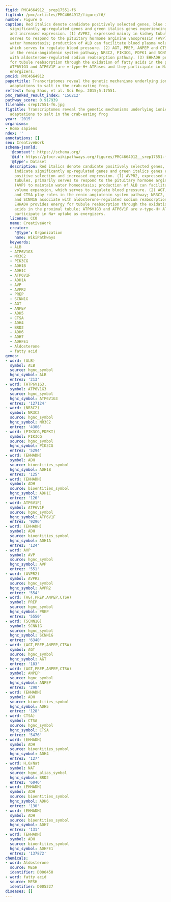 ```yaml
---
figid: PMC4664912__srep17551-f6
figlink: /pmc/articles/PMC4664912/figure/f6/
number: Figure 6
caption: Red italics denote candidate positively selected genes, blue italics indicate
  significantly up-regulated genes and green italics genes experiencing positive selection
  and increased expression. (1) AVPR2, expressed mainly in kidney tubules, primarily
  serves to respond to the pituitary hormone arginine vasopressin (AVP) to maintain
  water homeostasis; production of ALB can facilitate blood plasma volume expansion,
  which serves to regulate blood pressure. (2) AGT, PREP, ANPEP and CTSA play roles
  in the renin-angiotenin system pathway; NR3C2, PIK3CG, PDPK1 and SCNN1G associate
  with aldosterone-regulated sodium reabsorption pathway. (3) EHHADH provides energy
  for tubule reabsorption through the oxidation of fatty acids in the proximal tubule;
  ATP6V1G3 and ATP6V1F are v-type-H+ ATPases and they participate in Na+ uptake as
  energizers.
pmcid: PMC4664912
papertitle: Transcriptomes reveal the genetic mechanisms underlying ionic regulatory
  adaptations to salt in the crab-eating frog.
reftext: Yong Shao, et al. Sci Rep. 2015;5:17551.
pmc_ranked_result_index: '156212'
pathway_score: 0.917939
filename: srep17551-f6.jpg
figtitle: Transcriptomes reveal the genetic mechanisms underlying ionic regulatory
  adaptations to salt in the crab-eating frog
year: '2015'
organisms:
- Homo sapiens
ndex: ''
annotations: []
seo: CreativeWork
schema-jsonld:
  '@context': https://schema.org/
  '@id': https://pfocr.wikipathways.org/figures/PMC4664912__srep17551-f6.html
  '@type': Dataset
  description: Red italics denote candidate positively selected genes, blue italics
    indicate significantly up-regulated genes and green italics genes experiencing
    positive selection and increased expression. (1) AVPR2, expressed mainly in kidney
    tubules, primarily serves to respond to the pituitary hormone arginine vasopressin
    (AVP) to maintain water homeostasis; production of ALB can facilitate blood plasma
    volume expansion, which serves to regulate blood pressure. (2) AGT, PREP, ANPEP
    and CTSA play roles in the renin-angiotenin system pathway; NR3C2, PIK3CG, PDPK1
    and SCNN1G associate with aldosterone-regulated sodium reabsorption pathway. (3)
    EHHADH provides energy for tubule reabsorption through the oxidation of fatty
    acids in the proximal tubule; ATP6V1G3 and ATP6V1F are v-type-H+ ATPases and they
    participate in Na+ uptake as energizers.
  license: CC0
  name: CreativeWork
  creator:
    '@type': Organization
    name: WikiPathways
  keywords:
  - ALB
  - ATP6V1G3
  - NR3C2
  - PIK3CG
  - ADH1B
  - ADH1C
  - ATP6V1F
  - ADH1A
  - AVP
  - AVPR2
  - PREP
  - SCNN1G
  - AGT
  - ANPEP
  - ADH5
  - CTSA
  - ADH4
  - BRD2
  - ADH6
  - ADH7
  - ADHFE1
  - Aldosterone
  - fatty acid
genes:
- word: (ALB)
  symbol: ALB
  source: hgnc_symbol
  hgnc_symbol: ALB
  entrez: '213'
- word: (ATP6V1G3,
  symbol: ATP6V1G3
  source: hgnc_symbol
  hgnc_symbol: ATP6V1G3
  entrez: '127124'
- word: (NR3C2)
  symbol: NR3C2
  source: hgnc_symbol
  hgnc_symbol: NR3C2
  entrez: '4306'
- word: (PIK3CG,PDPKI)
  symbol: PIK3CG
  source: hgnc_symbol
  hgnc_symbol: PIK3CG
  entrez: '5294'
- word: (ЕННADH)
  symbol: ADH
  source: bioentities_symbol
  hgnc_symbol: ADH1B
  entrez: '125'
- word: (ЕННADH)
  symbol: ADH
  source: bioentities_symbol
  hgnc_symbol: ADH1C
  entrez: '126'
- word: ATP6V1F)
  symbol: ATP6V1F
  source: hgnc_symbol
  hgnc_symbol: ATP6V1F
  entrez: '9296'
- word: (ЕННADH)
  symbol: ADH
  source: bioentities_symbol
  hgnc_symbol: ADH1A
  entrez: '124'
- word: AVP
  symbol: AVP
  source: hgnc_symbol
  hgnc_symbol: AVP
  entrez: '551'
- word: (AVPR2)
  symbol: AVPR2
  source: hgnc_symbol
  hgnc_symbol: AVPR2
  entrez: '554'
- word: (AGT,PREP,ANPEP,CTSA)
  symbol: PREP
  source: hgnc_symbol
  hgnc_symbol: PREP
  entrez: '5550'
- word: (SCNN1G)
  symbol: SCNN1G
  source: hgnc_symbol
  hgnc_symbol: SCNN1G
  entrez: '6340'
- word: (AGT,PREP,ANPEP,CTSA)
  symbol: AGT
  source: hgnc_symbol
  hgnc_symbol: AGT
  entrez: '183'
- word: (AGT,PREP,ANPEP,CTSA)
  symbol: ANPEP
  source: hgnc_symbol
  hgnc_symbol: ANPEP
  entrez: '290'
- word: (ЕННADH)
  symbol: ADH
  source: bioentities_symbol
  hgnc_symbol: ADH5
  entrez: '128'
- word: CTSA)
  symbol: CTSA
  source: hgnc_symbol
  hgnc_symbol: CTSA
  entrez: '5476'
- word: (ЕННADH)
  symbol: ADH
  source: bioentities_symbol
  hgnc_symbol: ADH4
  entrez: '127'
- word: H,O/Nat
  symbol: NAT
  source: hgnc_alias_symbol
  hgnc_symbol: BRD2
  entrez: '6046'
- word: (ЕННADH)
  symbol: ADH
  source: bioentities_symbol
  hgnc_symbol: ADH6
  entrez: '130'
- word: (ЕННADH)
  symbol: ADH
  source: bioentities_symbol
  hgnc_symbol: ADH7
  entrez: '131'
- word: (ЕННADH)
  symbol: ADH
  source: bioentities_symbol
  hgnc_symbol: ADHFE1
  entrez: '137872'
chemicals:
- word: Aldosterone
  source: MESH
  identifier: D000450
- word: fatty acid
  source: MESH
  identifier: D005227
diseases: []
---
```

